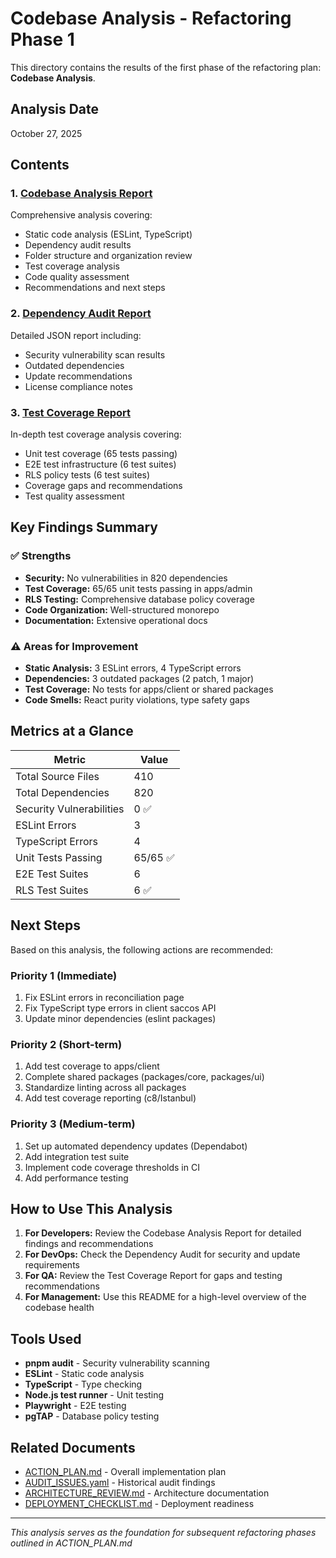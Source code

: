 # Codebase Analysis - Refactoring Phase 1

This directory contains the results of the first phase of the refactoring plan: **Codebase Analysis**.

## Analysis Date
October 27, 2025

## Contents

### 1. [Codebase Analysis Report](./codebase-analysis-report.md)
Comprehensive analysis covering:
- Static code analysis (ESLint, TypeScript)
- Dependency audit results
- Folder structure and organization review
- Test coverage analysis
- Code quality assessment
- Recommendations and next steps

### 2. [Dependency Audit Report](./dependency-audit-detailed.json)
Detailed JSON report including:
- Security vulnerability scan results
- Outdated dependencies
- Update recommendations
- License compliance notes

### 3. [Test Coverage Report](./test-coverage-report.md)
In-depth test coverage analysis covering:
- Unit test coverage (65 tests passing)
- E2E test infrastructure (6 test suites)
- RLS policy tests (6 test suites)
- Coverage gaps and recommendations
- Test quality assessment

## Key Findings Summary

### ✅ Strengths
- **Security:** No vulnerabilities in 820 dependencies
- **Test Coverage:** 65/65 unit tests passing in apps/admin
- **RLS Testing:** Comprehensive database policy coverage
- **Code Organization:** Well-structured monorepo
- **Documentation:** Extensive operational docs

### ⚠️ Areas for Improvement
- **Static Analysis:** 3 ESLint errors, 4 TypeScript errors
- **Dependencies:** 3 outdated packages (2 patch, 1 major)
- **Test Coverage:** No tests for apps/client or shared packages
- **Code Smells:** React purity violations, type safety gaps

## Metrics at a Glance

| Metric | Value |
|--------|-------|
| Total Source Files | 410 |
| Total Dependencies | 820 |
| Security Vulnerabilities | 0 ✅ |
| ESLint Errors | 3 |
| TypeScript Errors | 4 |
| Unit Tests Passing | 65/65 ✅ |
| E2E Test Suites | 6 |
| RLS Test Suites | 6 ✅ |

## Next Steps

Based on this analysis, the following actions are recommended:

### Priority 1 (Immediate)
1. Fix ESLint errors in reconciliation page
2. Fix TypeScript type errors in client saccos API
3. Update minor dependencies (eslint packages)

### Priority 2 (Short-term)
1. Add test coverage to apps/client
2. Complete shared packages (packages/core, packages/ui)
3. Standardize linting across all packages
4. Add test coverage reporting (c8/Istanbul)

### Priority 3 (Medium-term)
1. Set up automated dependency updates (Dependabot)
2. Add integration test suite
3. Implement code coverage thresholds in CI
4. Add performance testing

## How to Use This Analysis

1. **For Developers:** Review the Codebase Analysis Report for detailed findings and recommendations
2. **For DevOps:** Check the Dependency Audit for security and update requirements
3. **For QA:** Review the Test Coverage Report for gaps and testing recommendations
4. **For Management:** Use this README for a high-level overview of the codebase health

## Tools Used

- **pnpm audit** - Security vulnerability scanning
- **ESLint** - Static code analysis
- **TypeScript** - Type checking
- **Node.js test runner** - Unit testing
- **Playwright** - E2E testing
- **pgTAP** - Database policy testing

## Related Documents

- [ACTION_PLAN.md](../ACTION_PLAN.md) - Overall implementation plan
- [AUDIT_ISSUES.yaml](../AUDIT_ISSUES.yaml) - Historical audit findings
- [ARCHITECTURE_REVIEW.md](../ARCHITECTURE_REVIEW.md) - Architecture documentation
- [DEPLOYMENT_CHECKLIST.md](../DEPLOYMENT_CHECKLIST.md) - Deployment readiness

---

*This analysis serves as the foundation for subsequent refactoring phases outlined in ACTION_PLAN.md*
